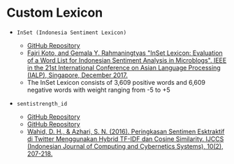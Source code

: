 # Custom Lexicon

- `InSet (Indonesia Sentiment Lexicon)`

  - [GitHub Repository](https://github.com/fajri91/InSet)
  - [Fajri Koto, and Gemala Y. Rahmaningtyas "InSet Lexicon: Evaluation of a Word List for Indonesian Sentiment Analysis in Microblogs". IEEE in the 21st International Conference on Asian Language Processing (IALP), Singapore, December 2017.](https://www.researchgate.net/publication/321757985_InSet_Lexicon_Evaluation_of_a_Word_List_for_Indonesian_Sentiment_Analysis_in_Microblogs)
  - The InSet Lexicon consists of 3,609 positive words and 6,609 negative words with weight ranging from -5 to +5

- `sentistrength_id`
  - [GitHub Repository](https://github.com/masdevid/sentistrength_id)
  - [GitHub Repository](https://github.com/onpilot/sentimen-bahasa/blob/ad0777ceded7b3227730e4f1404baf0c7fa52d45/leksikon/sentistrength_id/_json_sentiwords_id.txt#L4)
  - [Wahid, D. H., & Azhari, S. N. (2016). Peringkasan Sentimen Esktraktif di Twitter Menggunakan Hybrid TF-IDF dan Cosine Similarity. IJCCS (Indonesian Journal of Computing and Cybernetics Systems), 10(2), 207-218.](https://jurnal.ugm.ac.id/ijccs/article/view/16625)
